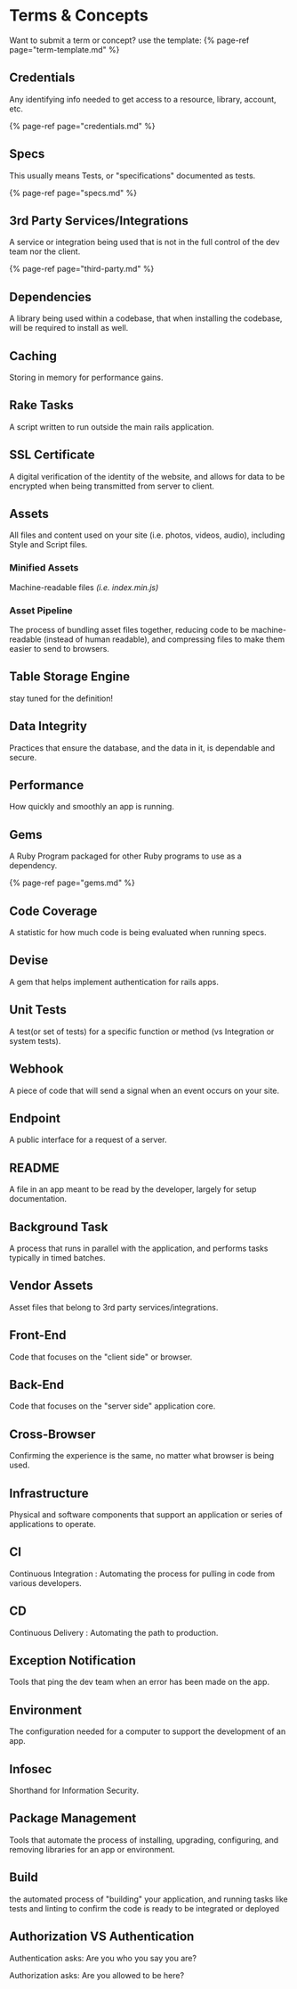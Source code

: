 # Terms & Concepts

Want to submit a term or concept? use the template:
{% page-ref page="term-template.md" %}

## Credentials

Any identifying info needed to get access to a resource, library, account, etc.

{% page-ref page="credentials.md" %}

## Specs

This usually means Tests, or "specifications" documented as tests.


{% page-ref page="specs.md" %}

## 3rd Party Services/Integrations

A service or integration being used that is not in the full control of the dev team nor the client.

{% page-ref page="third-party.md" %}

## Dependencies

A library being used within a codebase, that when installing the codebase, will be required to install as well.

## Caching

Storing in memory for performance gains.

## Rake Tasks

A script written to run outside the main rails application.

## SSL Certificate

A digital verification of the identity of the website, and allows for data to be encrypted when being transmitted from server to client.

## Assets

All files and content used on your site (i.e. photos, videos, audio), including Style and Script files.

### Minified Assets

Machine-readable files _(i.e. index.min.js)_

### Asset Pipeline

The process of bundling asset files together, reducing code to be machine-readable (instead of human readable), and compressing files to make them easier to send to browsers.

## Table Storage Engine

stay tuned for the definition!

## Data Integrity

Practices that ensure the database, and the data in it, is dependable and secure.

## Performance

How quickly and smoothly an app is running.

## Gems

A Ruby Program packaged for other Ruby programs to use as a dependency.

{% page-ref page="gems.md" %}

## Code Coverage

A statistic for how much code is being evaluated when running specs.

## Devise

A gem that helps implement authentication for rails apps.

## Unit Tests

A test(or set of tests) for a specific function or method (vs Integration or system tests).

## Webhook

A piece of code that will send a signal when an event occurs on your site.

## Endpoint

A public interface for a request of a server.

## README

A file in an app meant to be read by the developer, largely for setup documentation.

## Background Task

A process that runs in parallel with the application, and performs tasks typically in timed batches.

## Vendor Assets

Asset files that belong to 3rd party services/integrations.

## Front-End

Code that focuses on the "client side" or browser.

## Back-End

Code that focuses on the "server side" application core.

## Cross-Browser

Confirming the experience is the same, no matter what browser is being used.

## Infrastructure

Physical and software components that support an application or series of applications to operate.

## CI

Continuous Integration : Automating the process for pulling in code from various developers.

## CD

Continuous Delivery : Automating the path to production.

## Exception Notification

Tools that ping the dev team when an error has been made on the app.

## Environment

The configuration needed for a computer to support the development of an app.

## Infosec

Shorthand for Information Security.

## Package Management

Tools that automate the process of installing, upgrading, configuring, and removing libraries for an app or environment.

## Build

the automated process of "building" your application, and running tasks like tests and linting to confirm the code is ready to be integrated or deployed

## Authorization VS Authentication

Authentication asks: Are you who you say you are?

Authorization asks: Are you allowed to be here?
